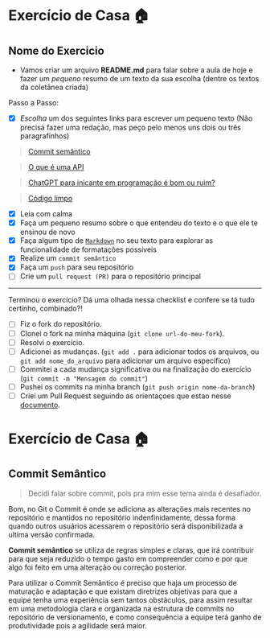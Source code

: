 # Exercício de Casa 🏠 

## Nome do Exercicio

- Vamos criar um arquivo **README.md** para falar sobre a aula de hoje e fazer um *pequeno* resumo de um texto da sua escolha (dentre os textos da coletânea criada)

Passo a Passo:

- [x] *Escolha* um dos seguintes links para escrever um pequeno texto (Não precisa fazer uma redação, mas peço pelo menos uns dois ou três paragrafinhos)

> [Commit semântico](https://blog.geekhunter.com.br/o-que-e-commit-e-como-usar-commits-semanticos/)

> [O que é uma API](https://www.techtudo.com.br/listas/2020/06/o-que-e-api-e-para-que-serve-cinco-perguntas-e-respostas.ghtml)

> [ChatGPT para inicante em programação é bom ou ruim?](https://www.devmedia.com.br/chatgpt-para-iniciantes-em-programacao-bom-ou-ruim/43634)

> [Código limpo](https://programadorviking.com.br/codigo-limpo-o-que-e-porque-todo-programador-deve-utilizar/)

- [x] Leia com calma
- [x] Faça um pequeno resumo sobre o que entendeu do texto e o que ele te ensinou de novo
- [x] Faça algum tipo de [`Markdown`](https://docs.github.com/pt/get-started/writing-on-github/getting-started-with-writing-and-formatting-on-github/basic-writing-and-formatting-syntax) no seu texto para explorar as funcionalidade de formatações possíveis
- [x] Realize um `commit semântico`
- [x] Faça um `push` para seu repositório
- [ ] Crie um `pull request (PR)` para o repositório principal
---

Terminou o exercício? Dá uma olhada nessa checklist e confere se tá tudo certinho, combinado?!

- [ ] Fiz o fork do repositório.
- [ ] Clonei o fork na minha máquina (`git clone url-do-meu-fork`).
- [ ] Resolvi o exercício.
- [ ] Adicionei as mudanças. (`git add .` para adicionar todos os arquivos, ou `git add nome_do_arquivo` para adicionar um arquivo específico)
- [ ] Commitei a cada mudança significativa ou na finalização do exercício (`git commit -m "Mensagem do commit"`)
- [ ] Pushei os commits na minha branch (`git push origin nome-da-branch`)
- [ ] Criei um Pull Request seguindo as orientaçoes que estao nesse [documento](https://github.com/mflilian/repo-example/blob/main/exercicios/para-casa/instrucoes-pull-request.md).

# Exercício de Casa 🏠 

## Commit Semântico

>Decidi falar sobre commit, pois pra mim esse tema ainda é desafiador.

Bom, no Git o Commit é onde se adiciona as alterações mais recentes no repositório e mantidos no repositório indenfinidamente, dessa forma quando outros usuários acessarem o repositório será disponibilizada a ultima versão confirmada.

**Commit semântico** se utiliza de regras simples e claras, que irá contribuir para que seja reduzido o tempo gasto em compreender como e por que algo foi feito em uma alteração ou correção posterior.

Para utilizar o Commit Semântico é preciso que haja um processo de maturação e adaptação e que existam diretrizes objetivas para que a equipe tenha uma experiência sem tantos obstáculos, para assim resultar em uma metodologia clara e organizada na estrutura de commits no repositório de versionamento, e como consequência a equipe terá ganho de produtividade pois a agilidade será maior. 


